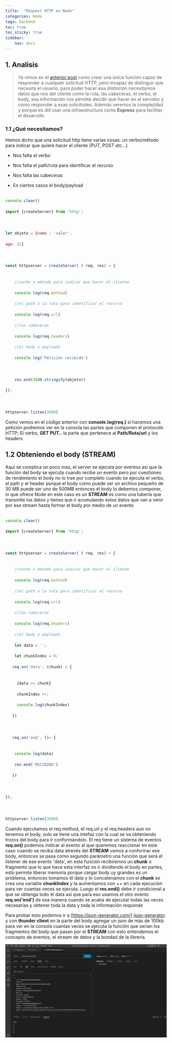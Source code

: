 ```yaml
---
title:  "Request HTTP en Node"
categories: Node 
tags: backend 
toc: true
toc_sticky: true
sidebar:
    nav: docs
---
```


## 1. Analisis  

> Ya vimos en él [anterior post][como-crear-servidor-en-node] como crear una única función capaz de responder a cualquier solicitud HTTP, pero incapaz de distinguir que necesita el usuario, para poder hacer esa distinción necesitamos datos que nos del cliente como la ruta, las cabeceras, el verbo, el body, esa información nos permite decidir que hacer en el servidor y como responder a esas solicitudes. Además veremos la complejidad y porque es útil usar una infraestructura como **Express** para facilitar el desarrollo


### 1.1 ¿Qué necesitamos?



Hemos dicho que una solicitud http tiene varias cosas: un verbo/método para indicar que quiere hacer el cliente (PUT, POST etc…)



+ Nos falta el verbo

+ Nos falta el path/ruta para identificar el recurso

+ Nos falta las cabeceras 

+ En ciertos casos el body/payload



```js

console.clear()

import {createServer} from 'http';



let objeto = {name : 'valor',

age: 32}



const httpserver = createServer( ( req, res) = {


    //verbo o método para indicar que hacer el cliente 

    console.log(req.method)

    //el path o la ruta para identificar el recurso 

    console.log(req.url)

    //las cabeceras

    console.log(req.headers)

    //el body o payloads

    console.log('Petición recibida')



    res.end(JSON.stringify(objeto))

});



httpserver.listen(3000)

```

Como vemos en el código anterior con **console.log(req.)** si hacemos una petición podremos ver en la consola las partes que componen el protocolo HTTP; El verbo, **GET PUT..** la parte que pertenece al **Path/Ruta/url** y los headers 



## 1.2 Obteniendo el body (STREAM)



Aquí se complica un poco mas, el server se ejecuta por eventos así que la función del body se ejecuta cuando recibe un evento pero por cuestiones de rendimiento el body no lo trae por completo cuando se ejecuta el verbo, el path y el header porque el body como puede ser un archivo pequeño de 30 MB puede ser uno de 500MB entonces el body lo debemos componer, lo que ofrece Node en este caso es un **STREAM** es como una tubería que transmite los datos y tienes que ir acumulando estos datos que van a venir por ese stream hasta formar el body por medio de un evento



```js

console.clear()

import {createServer} from 'http';



const httpserver = createServer( ( req, res) = {


    //verbo o método para indicar que hacer el cliente 

    console.log(req.method)

    //el path o la ruta para identificar el recurso 

    console.log(req.url)

    //las cabeceras

    console.log(req.headers)

    //el body o payloads

    let data = '';

    let chunkIndex = 0;

   req.on('data', (chunk) = {


     {data += chunk}

     chunkIndex ++;

     console.log(chunkIndex)

   })



   req.on('end', ()= {


    console.log(data)

    res.end('RECIBIDO')

   })

    

});



httpserver.listen(3000)

```



Cuando ejecutamos el req.method, el req.url y el req.headers aun no tenemos el body, solo se tiene una intefaz con la cual se va obteniendo trozos del body para ir conformándolo. El req tiene un sistema de eventos **req.on()** podemos indicar al evento al que queremos reaccionar en este caso cuando se reciba data atrevés del **STREAM** vamos a conformar ese body, entonces se pasa como segundo parámetro una función que será el listener de ese evento 'data', en esta función recibiremos un **chunk** o fragmento que lo que hace esta interfaz es ir dividiendo el body en partes, esto permite liberar memoria porque cargar body uy grandes es un problema, entonces tomamos él data y lo concatenamos con el **chunk** se crea una variable **chunkIndex** y la aumentamos con ++ en cada ejecución para ver cuantas veces se ejecuta. Luego el **res.end()** debe ir condicional a que se obtenga todo él data así que para eso usamos el otro evento **req.on('end')** de esa manera cuando se acaba de ejecutar todas las veces necesarias y obtener toda la data y toda la información responde



Para probar esto podemos ir a [https://json-generator.com/] [json-generator] y con **thunder client** en la parte del body agregar un json de más de 100kb para ver en la consola cuantas veces se ejecuta la función que serian los fragmentos del body que pasan por el **STREAM** con esto entendemos el concepto de eventos, el stream de datos y la bondad de la librería.

![thunder-client](/assets/images/chunk-data.png)



[json-generator]: https://json-generator.com/
[como-crear-servidor-en-node]: https://idevlin.github.io/node/como-crear-un-servidor-en-node/